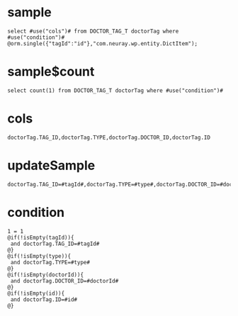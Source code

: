 sample
===

	select #use("cols")# from DOCTOR_TAG_T doctorTag where  #use("condition")#
	@orm.single({"tagId":"id"},"com.neuray.wp.entity.DictItem");

sample$count
===
    select count(1) from DOCTOR_TAG_T doctorTag where #use("condition")#

cols
===
	doctorTag.TAG_ID,doctorTag.TYPE,doctorTag.DOCTOR_ID,doctorTag.ID

updateSample
===

	doctorTag.TAG_ID=#tagId#,doctorTag.TYPE=#type#,doctorTag.DOCTOR_ID=#doctorId#,doctorTag.ID=#id#

condition
===

	1 = 1
	@if(!isEmpty(tagId)){
	 and doctorTag.TAG_ID=#tagId#
	@}
	@if(!isEmpty(type)){
	 and doctorTag.TYPE=#type#
	@}
	@if(!isEmpty(doctorId)){
	 and doctorTag.DOCTOR_ID=#doctorId#
	@}
	@if(!isEmpty(id)){
	 and doctorTag.ID=#id#
	@}



